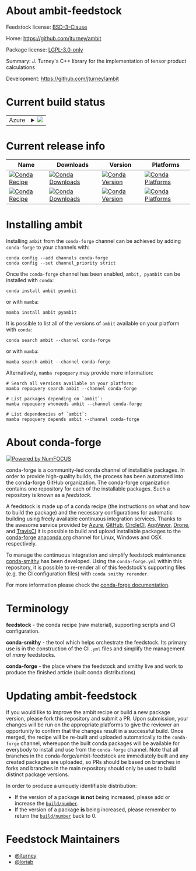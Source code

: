 About ambit-feedstock
=====================

Feedstock license: [BSD-3-Clause](https://github.com/conda-forge/ambit-feedstock/blob/main/LICENSE.txt)

Home: https://github.com/jturney/ambit

Package license: [LGPL-3.0-only](https://opensource.org/license/lgpl-3-0/)

Summary: J. Turney's C++ library for the implementation of tensor product calculations

Development: https://github.com/jturney/ambit

Current build status
====================


<table>
    
  <tr>
    <td>Azure</td>
    <td>
      <details>
        <summary>
          <a href="https://dev.azure.com/conda-forge/feedstock-builds/_build/latest?definitionId=19955&branchName=main">
            <img src="https://dev.azure.com/conda-forge/feedstock-builds/_apis/build/status/ambit-feedstock?branchName=main">
          </a>
        </summary>
        <table>
          <thead><tr><th>Variant</th><th>Status</th></tr></thead>
          <tbody><tr>
              <td>linux_64</td>
              <td>
                <a href="https://dev.azure.com/conda-forge/feedstock-builds/_build/latest?definitionId=19955&branchName=main">
                  <img src="https://dev.azure.com/conda-forge/feedstock-builds/_apis/build/status/ambit-feedstock?branchName=main&jobName=linux&configuration=linux%20linux_64_" alt="variant">
                </a>
              </td>
            </tr><tr>
              <td>osx_64</td>
              <td>
                <a href="https://dev.azure.com/conda-forge/feedstock-builds/_build/latest?definitionId=19955&branchName=main">
                  <img src="https://dev.azure.com/conda-forge/feedstock-builds/_apis/build/status/ambit-feedstock?branchName=main&jobName=osx&configuration=osx%20osx_64_" alt="variant">
                </a>
              </td>
            </tr><tr>
              <td>osx_arm64</td>
              <td>
                <a href="https://dev.azure.com/conda-forge/feedstock-builds/_build/latest?definitionId=19955&branchName=main">
                  <img src="https://dev.azure.com/conda-forge/feedstock-builds/_apis/build/status/ambit-feedstock?branchName=main&jobName=osx&configuration=osx%20osx_arm64_" alt="variant">
                </a>
              </td>
            </tr>
          </tbody>
        </table>
      </details>
    </td>
  </tr>
</table>

Current release info
====================

| Name | Downloads | Version | Platforms |
| --- | --- | --- | --- |
| [![Conda Recipe](https://img.shields.io/badge/recipe-ambit-green.svg)](https://anaconda.org/conda-forge/ambit) | [![Conda Downloads](https://img.shields.io/conda/dn/conda-forge/ambit.svg)](https://anaconda.org/conda-forge/ambit) | [![Conda Version](https://img.shields.io/conda/vn/conda-forge/ambit.svg)](https://anaconda.org/conda-forge/ambit) | [![Conda Platforms](https://img.shields.io/conda/pn/conda-forge/ambit.svg)](https://anaconda.org/conda-forge/ambit) |
| [![Conda Recipe](https://img.shields.io/badge/recipe-pyambit-green.svg)](https://anaconda.org/conda-forge/pyambit) | [![Conda Downloads](https://img.shields.io/conda/dn/conda-forge/pyambit.svg)](https://anaconda.org/conda-forge/pyambit) | [![Conda Version](https://img.shields.io/conda/vn/conda-forge/pyambit.svg)](https://anaconda.org/conda-forge/pyambit) | [![Conda Platforms](https://img.shields.io/conda/pn/conda-forge/pyambit.svg)](https://anaconda.org/conda-forge/pyambit) |

Installing ambit
================

Installing `ambit` from the `conda-forge` channel can be achieved by adding `conda-forge` to your channels with:

```
conda config --add channels conda-forge
conda config --set channel_priority strict
```

Once the `conda-forge` channel has been enabled, `ambit, pyambit` can be installed with `conda`:

```
conda install ambit pyambit
```

or with `mamba`:

```
mamba install ambit pyambit
```

It is possible to list all of the versions of `ambit` available on your platform with `conda`:

```
conda search ambit --channel conda-forge
```

or with `mamba`:

```
mamba search ambit --channel conda-forge
```

Alternatively, `mamba repoquery` may provide more information:

```
# Search all versions available on your platform:
mamba repoquery search ambit --channel conda-forge

# List packages depending on `ambit`:
mamba repoquery whoneeds ambit --channel conda-forge

# List dependencies of `ambit`:
mamba repoquery depends ambit --channel conda-forge
```


About conda-forge
=================

[![Powered by
NumFOCUS](https://img.shields.io/badge/powered%20by-NumFOCUS-orange.svg?style=flat&colorA=E1523D&colorB=007D8A)](https://numfocus.org)

conda-forge is a community-led conda channel of installable packages.
In order to provide high-quality builds, the process has been automated into the
conda-forge GitHub organization. The conda-forge organization contains one repository
for each of the installable packages. Such a repository is known as a *feedstock*.

A feedstock is made up of a conda recipe (the instructions on what and how to build
the package) and the necessary configurations for automatic building using freely
available continuous integration services. Thanks to the awesome service provided by
[Azure](https://azure.microsoft.com/en-us/services/devops/), [GitHub](https://github.com/),
[CircleCI](https://circleci.com/), [AppVeyor](https://www.appveyor.com/),
[Drone](https://cloud.drone.io/welcome), and [TravisCI](https://travis-ci.com/)
it is possible to build and upload installable packages to the
[conda-forge](https://anaconda.org/conda-forge) [anaconda.org](https://anaconda.org/)
channel for Linux, Windows and OSX respectively.

To manage the continuous integration and simplify feedstock maintenance
[conda-smithy](https://github.com/conda-forge/conda-smithy) has been developed.
Using the ``conda-forge.yml`` within this repository, it is possible to re-render all of
this feedstock's supporting files (e.g. the CI configuration files) with ``conda smithy rerender``.

For more information please check the [conda-forge documentation](https://conda-forge.org/docs/).

Terminology
===========

**feedstock** - the conda recipe (raw material), supporting scripts and CI configuration.

**conda-smithy** - the tool which helps orchestrate the feedstock.
                   Its primary use is in the construction of the CI ``.yml`` files
                   and simplify the management of *many* feedstocks.

**conda-forge** - the place where the feedstock and smithy live and work to
                  produce the finished article (built conda distributions)


Updating ambit-feedstock
========================

If you would like to improve the ambit recipe or build a new
package version, please fork this repository and submit a PR. Upon submission,
your changes will be run on the appropriate platforms to give the reviewer an
opportunity to confirm that the changes result in a successful build. Once
merged, the recipe will be re-built and uploaded automatically to the
`conda-forge` channel, whereupon the built conda packages will be available for
everybody to install and use from the `conda-forge` channel.
Note that all branches in the conda-forge/ambit-feedstock are
immediately built and any created packages are uploaded, so PRs should be based
on branches in forks and branches in the main repository should only be used to
build distinct package versions.

In order to produce a uniquely identifiable distribution:
 * If the version of a package **is not** being increased, please add or increase
   the [``build/number``](https://docs.conda.io/projects/conda-build/en/latest/resources/define-metadata.html#build-number-and-string).
 * If the version of a package **is** being increased, please remember to return
   the [``build/number``](https://docs.conda.io/projects/conda-build/en/latest/resources/define-metadata.html#build-number-and-string)
   back to 0.

Feedstock Maintainers
=====================

* [@jturney](https://github.com/jturney/)
* [@loriab](https://github.com/loriab/)

